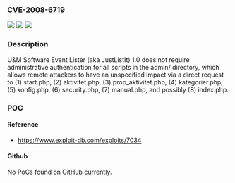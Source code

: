 ### [CVE-2008-6719](https://cve.mitre.org/cgi-bin/cvename.cgi?name=CVE-2008-6719)
![](https://img.shields.io/static/v1?label=Product&message=n%2Fa&color=blue)
![](https://img.shields.io/static/v1?label=Version&message=n%2Fa&color=blue)
![](https://img.shields.io/static/v1?label=Vulnerability&message=n%2Fa&color=brighgreen)

### Description

U&M Software Event Lister (aka JustListIt) 1.0 does not require administrative authentication for all scripts in the admin/ directory, which allows remote attackers to have an unspecified impact via a direct request to (1) start.php, (2) aktivitet.php, (3) prop_aktivitet.php, (4) kategorier.php, (5) konfig.php, (6) security.php, (7) manual.php, and possibly (8) index.php.

### POC

#### Reference
- https://www.exploit-db.com/exploits/7034

#### Github
No PoCs found on GitHub currently.

